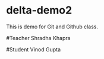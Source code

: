 # delta-demo2
This is demo for  Git and Github class.

#Teacher 
Shradha Khapra

#Student 
Vinod Gupta
